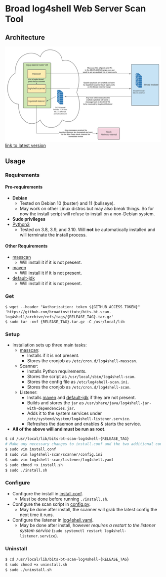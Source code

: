 # Broad log4shell Web Server Scan Tool

## Architecture

![Lucidchart](./lucidchart.png)
[link to latest version](https://lucid.app/lucidchart/434ccfcc-eb3b-4b82-b40c-f9f1a943cfc0/edit?viewport_loc=15%2C41%2C1790%2C1170%2C0_0&invitationId=inv_4c1416c8-da36-4a95-8337-c59e8cb457da)

## Usage

### Requirements

#### Pre-requirements
- **Debian**
  - Tested on Debian 10 (buster) and 11 (bullseye).
  - May work on other Linux distros but may also break things. So for now the install script will refuse to install on a non-Debian system.
- **Sudo privileges**
- [Python3](https://www.python.org/downloads/)
  - Tested on 3.8, 3.9, and 3.10. Will **not** be automatically installed and will terminate the install process.

#### Other Requirements

- [masscan](https://github.com/robertdavidgraham/masscan)
  - Will install it if it is not present.
- [maven](https://packages.debian.org/bullseye/maven)
  - Will install it if it is not present.
- [default-jdk](https://packages.debian.org/bullseye/default-jdk)
  - Will install it if it is not present.

### Get

```
$ wget --header "Authorization: token ${GITHUB_ACCESS_TOKEN}" 'https://github.com/broadinstitute/bits-bt-scan-log4shell/archive/refs/tags/{RELEASE_TAG}.tar.gz'
$ sudo tar -xvf {RELEASE_TAG}.tar.gz -C /usr/local/lib
```

### Setup

- Installation sets up three main tasks:
  - [masscan](https://github.com/robertdavidgraham/masscan):
    - Installs if it is not present.
    - Stores the cronjob as `/etc/cron.d/log4shell-masscan`.
  - Scanner:
    - Installs Python requirements.
    - Stores the script as `/usr/local/sbin/log4shell-scan`.
    - Stores the config file as `/etc/log4shell-scan.ini`.
    - Stores the cronjob as `/etc/cron.d/log4shell-scan`.
  - Listener:
    - Installs [maven](https://packages.debian.org/bullseye/maven) and [default-jdk](https://packages.debian.org/bullseye/default-jdk) if they are not present.
    - Builds and stores the `jar` as `/usr/share/java/log4shell-jar-with-dependencies.jar`.
    - Adds it to the system services under `/etc/systemd/system/log4shell-listener.service`.
    - Refreshes the daemon and enables & starts the service.
- **All of the above will and must be run as root.**

```bash
$ cd /usr/local/lib/bits-bt-scan-log4shell-{RELEASE_TAG}
# Make any necessary changes to install.conf and the two additional config files listed below.
$ sudo vim install.conf
$ sudo vim log4shell-scan/scanner/config.ini
$ sudo vim log4shell-scan/listener/log4shell.yaml
$ sudo chmod +x install.sh
$ sudo ./install.sh
```

### Configure

- Configure the install in [install.conf](/install.conf).
  - Must be done before running `./install.sh`.
- Configure the scan script in [config.py](./log4shell-scan/scanner/config.py).
  - May be done after install, the scanner will grab the latest config the next time it runs.
- Configure the listener in [log4shell.yaml](./log4shell-scan/listener/log4shell.yaml).
  - May be done after install, however *requires a restart to the listener system service* (`sudo systemctl restart log4shell-listener.service`).

### Uninstall

```bash
$ cd /usr/local/lib/bits-bt-scan-log4shell-{RELEASE_TAG}
$ sudo chmod +x uninstall.sh
$ sudo ./uninstall.sh
```
